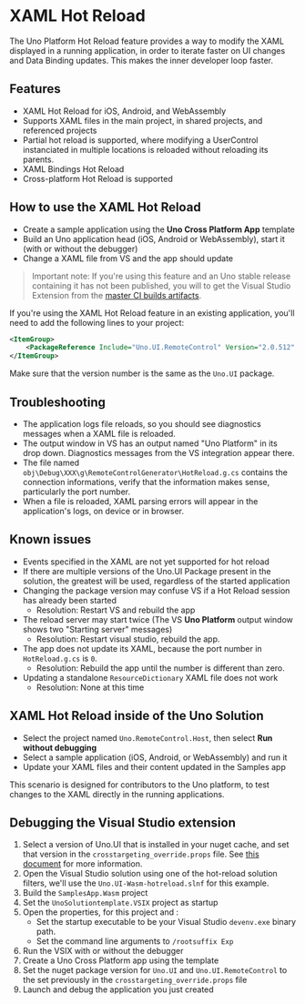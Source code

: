 # XAML Hot Reload

The Uno Platform Hot Reload feature provides a way to modify the XAML displayed in a running application, in order to iterate faster on UI changes and Data Binding updates. This makes the inner developer loop faster.

## Features
- XAML Hot Reload for iOS, Android, and WebAssembly
- Supports XAML files in the main project, in shared projects, and referenced projects
- Partial hot reload is supported, where modifying a UserControl instanciated in multiple locations is reloaded without reloading its parents.
- XAML Bindings Hot Reload
- Cross-platform Hot Reload is supported

## How to use the XAML Hot Reload
- Create a sample application using the **Uno Cross Platform App** template
- Build an Uno application head (iOS, Android or WebAssembly), start it (with or without the debugger)
- Change a XAML file from VS and the app should update

> Important note: If you're using this feature and an Uno stable release containing it has not been published, you will to get the Visual Studio Extension from the [master CI builds artifacts](https://dev.azure.com/uno-platform/Uno%20Platform/_build?definitionId=5&_a=summary). 

If you're using the XAML Hot Reload feature in an existing application, you'll need to add the following lines to your project:
```xml
<ItemGroup>
    <PackageReference Include="Uno.UI.RemoteControl" Version="2.0.512" Condition="'$(Configuration)'=='Debug'" />
</ItemGroup>
```
Make sure that the version number is the same as the `Uno.UI` package.

## Troubleshooting
- The application logs file reloads, so you should see diagnostics messages when a XAML file is reloaded.
- The output window in VS has an output named "Uno Platform" in its drop down. Diagnostics messages from the VS integration appear there.
- The file named `obj\Debug\XXX\g\RemoteControlGenerator\HotReload.g.cs` contains the connection informations, verify that the information makes sense, particularly the port number.
- When a file is reloaded, XAML parsing errors will appear in the application's logs, on device or in browser.

## Known issues

- Events specified in the XAML are not yet supported for hot reload
- If there are multiple versions of the Uno.UI Package present in the solution, the greatest will be used, regardless of the started application
- Changing the package version may confuse VS if a Hot Reload session has already been started
    - Resolution: Restart VS and rebuild the app
- The reload server may start twice (The VS **Uno Platform** output window shows two "Starting server" messages)
    - Resolution: Restart visual studio, rebuild the app.
- The app does not update its XAML, because the port number in `HotReload.g.cs` is `0`.
    - Resolution: Rebuild the app until the number is different than zero.
- Updating a standalone `ResourceDictionary` XAML file does not work
    - Resolution: None at this time

## XAML Hot Reload inside of the Uno Solution

- Select the project named `Uno.RemoteControl.Host`, then select **Run without debugging**
- Select a sample application (iOS, Android, or WebAssembly) and run it
- Update your XAML files and their content updated in the Samples app

This scenario is designed for contributors to the Uno platform, to test changes to the XAML directly in the running applications.

## Debugging the Visual Studio extension

1. Select a version of Uno.UI that is installed in your nuget cache, and set that version in the `crosstargeting_override.props` file. See [this document](../uno-developement/debugging-uno-ui.md) for more information.
1. Open the Visual Studio solution using one of the hot-reload solution filters, we'll use the `Uno.UI-Wasm-hotreload.slnf` for this example.
1. Build the `SamplesApp.Wasm` project
1. Set the `UnoSolutiontemplate.VSIX` project as startup
1. Open the properties, for this project and :
    - Set the startup executable to be your Visual Studio `devenv.exe` binary path.
    - Set the command line arguments to `/rootsuffix Exp`
1. Run the VSIX with or without the debugger
1. Create a Uno Cross Platform app using the template
1. Set the nuget package version for `Uno.UI` and `Uno.UI.RemoteControl` to the set previously in the `crosstargeting_override.props` file
1. Launch and debug the application you just created
